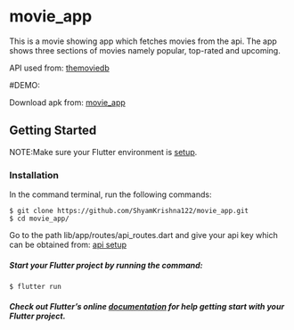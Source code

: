 # movie_app

This is a movie showing app which fetches movies from the api. The app shows three sections of movies namely popular, top-rated and upcoming.

API used from: <a href="https://www.themoviedb.org/">themoviedb</a>

#DEMO:

Download apk from: <a href="https://drive.google.com/file/d/1BBBh-0wrYBBq6O4HbF_FfBsbQ1aCoPq0/view?usp=sharing">movie_app</a>

## Getting Started

NOTE:Make sure your Flutter environment is <a href="https://flutter.dev/docs/get-started/install">setup</a>.

### Installation

In the command terminal, run the following commands:

    $ git clone https://github.com/ShyamKrishna122/movie_app.git
    $ cd movie_app/

Go to the path lib/app/routes/api_routes.dart and give your api key which can be obtained from: <a href="https://www.themoviedb.org/settings/api">api setup</a>

##### Start your Flutter project by running the command:
    $ flutter run

##### Check out Flutter’s online [documentation](http://flutter.io/) for help getting start with your Flutter project. 
